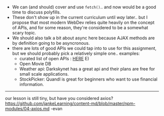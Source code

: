 - We can (and should) cover and use `fetch()`.. and now would be a good time to discuss polyfills.
 - These don't show up in the current curriculum until _way_ later.. but I propose that most modern WebDev relies quite heavily on the concept of APIs, and for some reason, they're considered to be a somewhat scary topic.
- We should also talk a bit about async here because AJAX methods are by definition going to be asyncronous.
- there are lots of good APIs we could tap into to use for this assignment, but we should probably pick a relatively simple one.. examples:
  - curated list of open APIs : [HERE](https://github.com/abhishekbanthia/Public-APIs?utm_source=SitePoint&utm_medium=email&utm_campaign=Versioning)
E)
  - Open Movie DB
  - Weather api: Darkskynet has a great api and their plans are free for small scale applications.
  - StockPicker: Quandl is great for beginners who want to use financial information.

______
our lesson is still tiny, but have you considered axios?  https://github.com/jankeLearning/content-md/blob/master/npm-modules/04-axios.md
	-evan